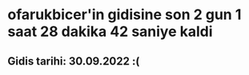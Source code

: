 # ofarukbicer'in gidisine son 2 gun 1 saat 28 dakika 42 saniye kaldi

## Gidis tarihi: 30.09.2022 :(